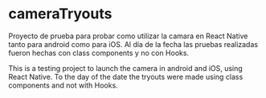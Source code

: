 # cameraTryouts

Proyecto de prueba para probar como utilizar la camara en React Native tanto para android como para iOS.
Al día de la fecha las pruebas realizadas fueron hechas con class components y no con Hooks.

This is a testing project to launch the camera in android and iOS, using React Native.
To the day of the date the tryouts were made using class components and not with Hooks.